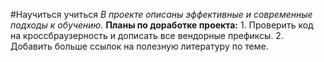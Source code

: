 #Научиться учиться  *В проекте описаны эффективные и современные подходы к обучению.*  **Планы по доработке проекта:**  1. Проверить код на кроссбраузерность и дописать все вендорные префиксы.  2. Добавить больше ссылок на полезную литературу по теме.
